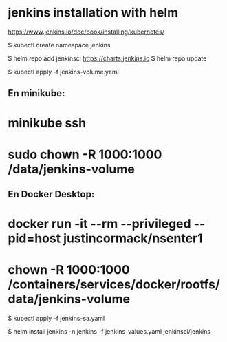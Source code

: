 # jenkins installation with helm

https://www.jenkins.io/doc/book/installing/kubernetes/

$ kubectl create namespace jenkins

$ helm repo add jenkinsci https://charts.jenkins.io
$ helm repo update

$ kubectl apply -f jenkins-volume.yaml

## En minikube:
# minikube ssh
# sudo chown -R 1000:1000 /data/jenkins-volume
## En Docker Desktop:
# docker run -it --rm --privileged --pid=host justincormack/nsenter1
# chown -R 1000:1000 /containers/services/docker/rootfs/data/jenkins-volume

$ kubectl apply -f jenkins-sa.yaml

$ helm install jenkins -n jenkins -f jenkins-values.yaml jenkinsci/jenkins

